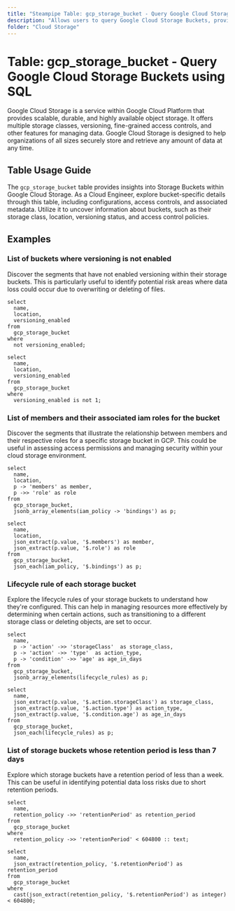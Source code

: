 ```yaml
---
title: "Steampipe Table: gcp_storage_bucket - Query Google Cloud Storage Buckets using SQL"
description: "Allows users to query Google Cloud Storage Buckets, providing detailed information about each bucket's configuration, access controls, and associated metadata."
folder: "Cloud Storage"
---
```


# Table: gcp_storage_bucket - Query Google Cloud Storage Buckets using SQL

Google Cloud Storage is a service within Google Cloud Platform that provides scalable, durable, and highly available object storage. It offers multiple storage classes, versioning, fine-grained access controls, and other features for managing data. Google Cloud Storage is designed to help organizations of all sizes securely store and retrieve any amount of data at any time.

## Table Usage Guide

The `gcp_storage_bucket` table provides insights into Storage Buckets within Google Cloud Storage. As a Cloud Engineer, explore bucket-specific details through this table, including configurations, access controls, and associated metadata. Utilize it to uncover information about buckets, such as their storage class, location, versioning status, and access control policies.

## Examples

### List of buckets where versioning is not enabled
Discover the segments that have not enabled versioning within their storage buckets. This is particularly useful to identify potential risk areas where data loss could occur due to overwriting or deleting of files.

```sql+postgres
select
  name,
  location,
  versioning_enabled
from
  gcp_storage_bucket
where
  not versioning_enabled;
```

```sql+sqlite
select
  name,
  location,
  versioning_enabled
from
  gcp_storage_bucket
where
  versioning_enabled is not 1;
```

### List of members and their associated iam roles for the bucket
Discover the segments that illustrate the relationship between members and their respective roles for a specific storage bucket in GCP. This could be useful in assessing access permissions and managing security within your cloud storage environment.

```sql+postgres
select
  name,
  location,
  p -> 'members' as member,
  p ->> 'role' as role
from
  gcp_storage_bucket,
  jsonb_array_elements(iam_policy -> 'bindings') as p;
```

```sql+sqlite
select
  name,
  location,
  json_extract(p.value, '$.members') as member,
  json_extract(p.value, '$.role') as role
from
  gcp_storage_bucket,
  json_each(iam_policy, '$.bindings') as p;
```

### Lifecycle rule of each storage bucket
Explore the lifecycle rules of your storage buckets to understand how they're configured. This can help in managing resources more effectively by determining when certain actions, such as transitioning to a different storage class or deleting objects, are set to occur.

```sql+postgres
select
  name,
  p -> 'action' ->> 'storageClass'  as storage_class,
  p -> 'action' ->> 'type'  as action_type,
  p -> 'condition' ->> 'age' as age_in_days
from
  gcp_storage_bucket,
  jsonb_array_elements(lifecycle_rules) as p;
```

```sql+sqlite
select
  name,
  json_extract(p.value, '$.action.storageClass') as storage_class,
  json_extract(p.value, '$.action.type') as action_type,
  json_extract(p.value, '$.condition.age') as age_in_days
from
  gcp_storage_bucket,
  json_each(lifecycle_rules) as p;
```

### List of storage buckets whose retention period is less than 7 days
Explore which storage buckets have a retention period of less than a week. This can be useful in identifying potential data loss risks due to short retention periods.

```sql+postgres
select
  name,
  retention_policy ->> 'retentionPeriod' as retention_period
from
  gcp_storage_bucket
where
  retention_policy ->> 'retentionPeriod' < 604800 :: text;
```

```sql+sqlite
select
  name,
  json_extract(retention_policy, '$.retentionPeriod') as retention_period
from
  gcp_storage_bucket
where
  cast(json_extract(retention_policy, '$.retentionPeriod') as integer) < 604800;
```
